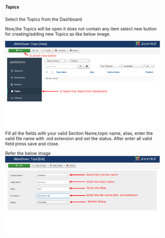##### Topics

Select the Topics from the Dashboard

Now,the Topics will be open it does not contain any item select new button for creating/adding new Topics as like below image.

![](./assets/images/Topics.png)
Fill all the fields with your valid Section Name,topic name, alias, enter the valid file name with .md extension and set the status.
After enter all valid field press save and close.

Refer the below image
![](./assets/images/Topics1.png)